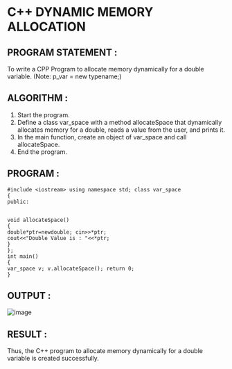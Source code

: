 # C++ DYNAMIC MEMORY ALLOCATION

## PROGRAM STATEMENT :
To write a CPP Program to allocate memory dynamically for a double variable. (Note: p_var = new typename;)

## ALGORITHM :

1.	Start the program.
2.	Define a class var_space with a method allocateSpace that dynamically allocates memory for a double, reads a value from the user, and prints it.
3.	In the main function, create an object of var_space and call allocateSpace.
4.	End the program.

## PROGRAM :
```
#include <iostream> using namespace std; class var_space
{
public:


void allocateSpace()
{
double*ptr=newdouble; cin>>*ptr;
cout<<"Double Value is : "<<*ptr;
}
};
int main()
{
var_space v; v.allocateSpace(); return 0;
}
 ```
## OUTPUT :
![image](https://github.com/user-attachments/assets/52e604b3-ee4a-450a-a31d-06e1d842e2a2)

## RESULT :
Thus, the C++ program to allocate memory dynamically for a double variable is created successfully.
 
